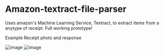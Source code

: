 # Amazon-textract-file-parser

Uses amazon's Machine Learning Service, Textract, to extract items from a anytype of receipt. Full working prototype!

Example Receipt photo and response

![image](https://user-images.githubusercontent.com/63796975/175759253-b8019a3c-57f5-49f9-a206-2b581967c115.png)
![image](https://user-images.githubusercontent.com/63796975/175759259-804abaed-5224-4f56-a103-f67fc0974786.png)
